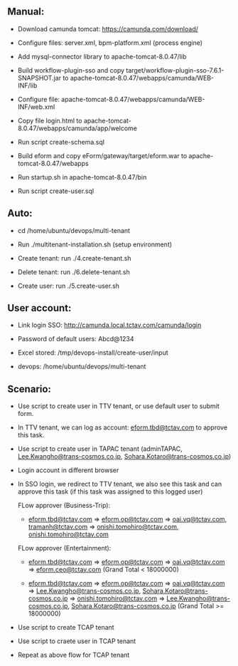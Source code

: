 ## Manual:

- Download camunda tomcat: https://camunda.com/download/

- Configure files: server.xml, bpm-platform.xml (process engine)

- Add mysql-connector library to apache-tomcat-8.0.47/lib

- Build workflow-plugin-sso and copy target/workflow-plugin-sso-7.6.1-SNAPSHOT.jar to apache-tomcat-8.0.47/webapps/camunda/WEB-INF/lib

- Configure file: apache-tomcat-8.0.47/webapps/camunda/WEB-INF/web.xml

- Copy file login.html to apache-tomcat-8.0.47/webapps/camunda/app/welcome

- Run script create-schema.sql

- Build eform and copy eForm/gateway/target/eform.war to apache-tomcat-8.0.47/webapps

- Run startup.sh in apache-tomcat-8.0.47/bin

- Run script create-user.sql

## Auto:

- cd /home/ubuntu/devops/multi-tenant

- Run ./multitenant-installation.sh (setup environment)

- Create tenant: run ./4.create-tenant.sh

- Delete tenant: run ./6.delete-tenant.sh

- Create user: run ./5.create-user.sh

## User account:

- Link login SSO: http://camunda.local.tctav.com/camunda/login

- Password of default users: Abcd@1234

- Excel stored: /tmp/devops-install/create-user/input

- devops: /home/ubuntu/devops/multi-tenant

## Scenario:

- Use script to create user in TTV tenant, or use default user to submit form.
- In TTV tenant, we can log as account: eform.tbd@tctav.com to approve this task.

- Use script to create user in TAPAC tenant (adminTAPAC, Lee.Kwangho@trans-cosmos.co.jp, Sohara.Kotaro@trans-cosmos.co.jp)
- Login account in different browser
- In SSO login, we redirect to TTV tenant, we also see this task and can approve this task (if this task was assigned to this logged user)

    FLow approver (Business-Trip): 
    * eform.tbd@tctav.com => eform.op@tctav.com => oai.vq@tctav.com, tramanh@tctav.com => onishi.tomohiro@tctav.com, onishi.tomohiro@tctav.com

    FLow approver (Entertainment): 
    * eform.tbd@tctav.com => eform.op@tctav.com => oai.vq@tctav.com => eform.ceo@tctav.com (Grand Total < 18000000)

    * eform.tbd@tctav.com => eform.op@tctav.com => oai.vq@tctav.com => Lee.Kwangho@trans-cosmos.co.jp, Sohara.Kotaro@trans-cosmos.co.jp => onishi.tomohiro@tctav.com => Lee.Kwangho@trans-cosmos.co.jp, Sohara.Kotaro@trans-cosmos.co.jp (Grand Total >= 18000000)

- Use script to create TCAP tenant
- Use script to craete user in TCAP tenant
- Repeat as above flow for TCAP tenant


